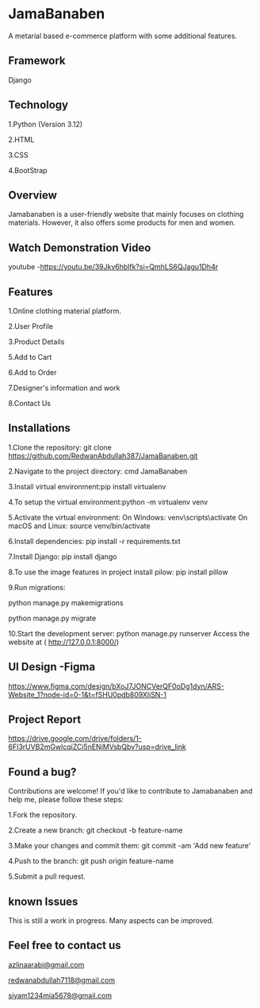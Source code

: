 # JamaBanaben

A metarial based e-commerce platform with some additional features.


##  Framework
Django
## Technology 

1.Python (Version 3.12)

2.HTML

3.CSS

4.BootStrap
## Overview

Jamabanaben is a user-friendly website that mainly focuses on clothing materials. However, it also offers some products for men and women.
## Watch Demonstration Video

youtube -https://youtu.be/39Jkv6hblfk?si=QmhLS6QJagu1Dh4r
## Features
1.Online clothing material platform.

2.User Profile

3.Product Details

5.Add to Cart

6.Add to Order

7.Designer's information and work

8.Contact Us
## Installations

1.Clone the repository: git clone https://github.com/RedwanAbdullah387/JamaBanaben.git

2.Navigate to the project directory: cmd JamaBanaben

3.Install virtual environment:pip install virtualenv

4.To setup the virtual environment:python -m virtualenv venv

5.Activate the virtual environment: On Windows: venv\scripts\activate On macOS and Linux: source venv/bin/activate

6.Install dependencies: pip install -r requirements.txt

7.Install Django: pip install django

8.To use the image features in project install pilow: pip install pillow

9.Run migrations: 

python manage.py makemigrations

python manage.py migrate

10.Start the development server: python manage.py runserver
Access the website at ( http://127.0.0.1:8000/)
## UI Design -Figma

https://www.figma.com/design/bXoJ7JONCVerQF0oDg1dyn/ARS-Website_1?node-id=0-1&t=fSHU0pdb809XliSN-1
## Project Report
https://drive.google.com/drive/folders/1-6FI3rUVB2mGwlcqiZCi5nENjMVsbQbv?usp=drive_link

## Found a bug?

Contributions are welcome! If you'd like to contribute to Jamabanaben and help me, please follow these steps:

1.Fork the repository.

2.Create a new branch: git checkout -b feature-name

3.Make your changes and commit them: git commit -am 'Add new feature'

4.Push to the branch: git push origin feature-name


5.Submit a pull request.
## known Issues

This is still a work in progress. Many aspects can be improved.
## Feel free to contact us

azlinaarabi@gmail.com

redwanabdullah7118@gmail.com

siyam1234mia5678@gmail.com
